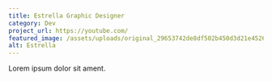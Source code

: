 ```yaml
---
title: Estrella Graphic Designer
category: Dev
project_url: https://youtube.com/
featured_image: /assets/uploads/original_29653742de8df502b450d3d21e4526e4.jpg
alt: Estrella
---
```

Lorem ipsum dolor sit ament.